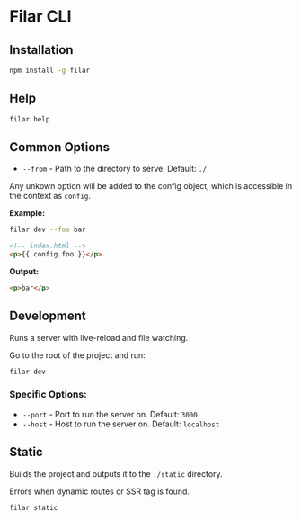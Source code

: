 # Filar CLI

## Installation

```bash
npm install -g filar
```

## Help

```bash
filar help
```

## Common Options

- `--from` - Path to the directory to serve. Default: `./`

Any unkown option will be added to the config object, which is accessible in the context as `config`.

**Example:**

```bash
filar dev --foo bar
```

```html
<!-- index.html -->
<p>{{ config.foo }}</p>
```

**Output:**

```html
<p>bar</p>
```

## Development

Runs a server with live-reload and file watching.

Go to the root of the project and run:

```bash
filar dev
```

### Specific Options:

- `--port` - Port to run the server on. Default: `3000`
- `--host` - Host to run the server on. Default: `localhost`

## Static

Builds the project and outputs it to the `./static` directory.

Errors when dynamic routes or SSR tag is found.

```bash
filar static
```
